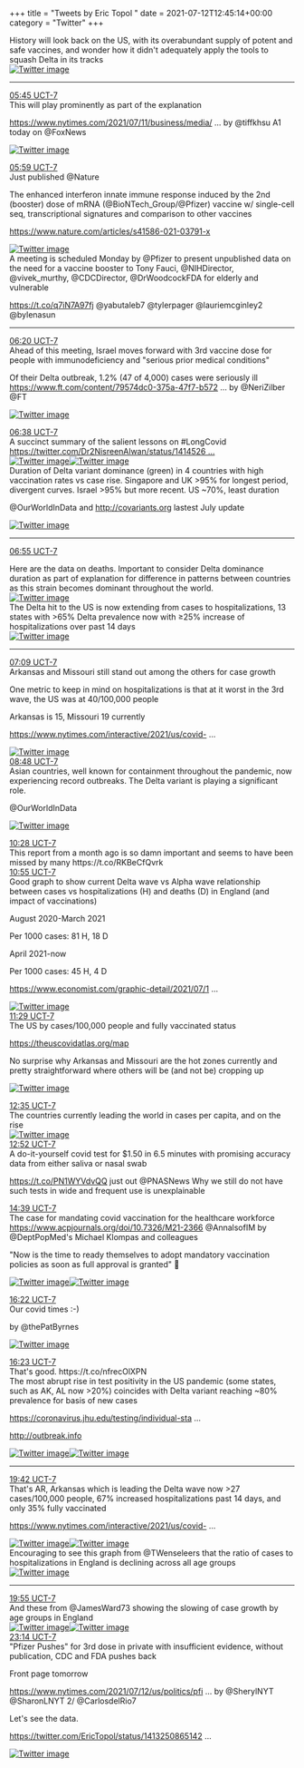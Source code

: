 +++
title = "Tweets by Eric Topol " 
date = 2021-07-12T12:45:14+00:00
category = "Twitter"
+++
<div class="thread"> 
<div class="thread-content"> 
History will look back on the US, with its overabundant supply of potent and safe vaccines, and wonder how it didn't adequately apply the tools to squash Delta in its tracks </div> 
<a href="/twitter/erictopol/images/E6DJ86zUUAEWjUT.jpg"  ><img src="/twitter/erictopol/images/E6DJ86zUUAEWjUT.jpg" alt="Twitter image" ></img></a><hr><div class="profile"> 
<a href="https://twitter.com/erictopol/status/1414566519678259206" target="_blank" rel="noreferer">05:45 UCT-7</a> 
</div> 
<div class="content"> 
This will play prominently as part of the explanation

<a href="https://www.nytimes.com/2021/07/11/business/media/vaccines-fox-news-hosts.html?searchResultPosition=3" target="_blank" rel="noreferer">https://www.nytimes.com/2021/07/11/business/media/ ...</a> 
 by  @tiffkhsu A1 today on @FoxNews </div> 
<a href="/twitter/erictopol/images/E6GMTWuVgAYIvFS.jpg"  ><img src="/twitter/erictopol/images/E6GMTWuVgAYIvFS.jpg" alt="Twitter image" ></img></a></div> 
<div class="tweet"> 
<div class="profile"> 
<a href="https://twitter.com/erictopol/status/1414570199458598916" target="_blank" rel="noreferer">05:59 UCT-7</a> 
</div> 
<div class="content"> 
Just published @Nature 

The enhanced interferon innate immune response induced by the 2nd (booster) dose of mRNA (@BioNTech_Group/@Pfizer) vaccine w/ single-cell seq, transcriptional signatures and comparison to other vaccines

<a href="https://www.nature.com/articles/s41586-021-03791-x" target="_blank" rel="noreferer">https://www.nature.com/articles/s41586-021-03791-x</a> 
 </div> 
<a href="/twitter/erictopol/images/E6GQEcPUYAU-pdr.jpg"  ><img src="/twitter/erictopol/images/E6GQEcPUYAU-pdr.jpg" alt="Twitter image" ></img></a></div> 
<div class="thread"> 
<div class="thread-content"> 
A meeting is scheduled Monday by @Pfizer to present unpublished data on the need for a vaccine booster to Tony Fauci, @NIHDirector, @vivek_murthy, @CDCDirector, @DrWoodcockFDA for elderly and vulnerable 

https://t.co/q7iN7A97fj @yabutaleb7 @tylerpager @lauriemcginley2 @bylenasun</div> 
<hr><div class="profile"> 
<a href="https://twitter.com/erictopol/status/1414575476534747141" target="_blank" rel="noreferer">06:20 UCT-7</a> 
</div> 
<div class="content"> 
Ahead of this meeting, Israel moves forward with 3rd vaccine dose for people with immunodeficiency and "serious prior medical conditions" 

Of their Delta outbreak, 1.2% (47 of 4,000) cases were seriously ill <a href="https://www.ft.com/content/79574dc0-375a-47f7-b572-cbd259a92e0b" target="_blank" rel="noreferer">https://www.ft.com/content/79574dc0-375a-47f7-b572 ...</a> 
 by @NeriZilber @FT </div> 
<a href="/twitter/erictopol/images/E6GT-BCVgA0nqh1.jpg"  ><img src="/twitter/erictopol/images/E6GT-BCVgA0nqh1.jpg" alt="Twitter image" ></img></a></div> 
<div class="tweet"> 
<div class="profile"> 
<a href="https://twitter.com/erictopol/status/1414580044366684166" target="_blank" rel="noreferer">06:38 UCT-7</a> 
</div> 
<div class="content"> 
A succinct summary of the salient lessons on #LongCovid  <a href="https://twitter.com/Dr2NisreenAlwan/status/1414526933619126273" target="_blank" rel="noreferer">https://twitter.com/Dr2NisreenAlwan/status/1414526 ...</a> 
</div> 
<a href="/twitter/erictopol/images/E6GY0hBVUAAlCf5.jpg"  ><img src="/twitter/erictopol/images/E6GY0hBVUAAlCf5.jpg" alt="Twitter image" ></img></a><a href="/twitter/erictopol/images/E6GY2puVgAId7Wr.jpg"  ><img src="/twitter/erictopol/images/E6GY2puVgAId7Wr.jpg" alt="Twitter image" ></img></a></div> 
<div class="thread"> 
<div class="thread-content"> 
Duration of Delta variant dominance (green) in 4 countries with high vaccination rates vs case rise.  Singapore and UK &gt;95% for longest period, divergent curves. Israel &gt;95% but more recent. US ~70%, least duration

@OurWorldInData and  <a href="http://covariants.org" target="_blank" rel="noreferer">http://covariants.org</a> 
 lastest July update </div> 
<a href="/twitter/erictopol/images/E6DyvnUVgAAsT9Y.jpg"  ><img src="/twitter/erictopol/images/E6DyvnUVgAAsT9Y.jpg" alt="Twitter image" ></img></a><hr><div class="profile"> 
<a href="https://twitter.com/erictopol/status/1414584254835544068" target="_blank" rel="noreferer">06:55 UCT-7</a> 
</div> 
<div class="content"> 
Here are the data on deaths. Important to consider Delta dominance duration as part of explanation for difference in patterns between countries as this strain becomes dominant throughout the world. </div> 
<a href="/twitter/erictopol/images/E6GccB3VIAkY7GW.jpg"  ><img src="/twitter/erictopol/images/E6GccB3VIAkY7GW.jpg" alt="Twitter image" ></img></a></div> 
<div class="thread"> 
<div class="thread-content"> 
The Delta hit to the US is now extending from cases to hospitalizations, 13 states with &gt;65% Delta prevalence now with ≥25% increase of hospitalizations over past 14 days </div> 
<a href="/twitter/erictopol/images/E6CCi3QVIAYBZGl.jpg"  ><img src="/twitter/erictopol/images/E6CCi3QVIAYBZGl.jpg" alt="Twitter image" ></img></a><hr><div class="profile"> 
<a href="https://twitter.com/erictopol/status/1414587623436292097" target="_blank" rel="noreferer">07:09 UCT-7</a> 
</div> 
<div class="content"> 
Arkansas and Missouri still stand out among the others for case growth 

One metric to keep in mind on hospitalizations is that at it worst in the 3rd wave, the US was at 40/100,000 people

Arkansas is 15, Missouri 19 currently

<a href="https://www.nytimes.com/interactive/2021/us/covid-cases.html" target="_blank" rel="noreferer">https://www.nytimes.com/interactive/2021/us/covid- ...</a> 
 </div> 
<a href="/twitter/erictopol/images/E6Gf22sVkAM54QY.jpg"  ><img src="/twitter/erictopol/images/E6Gf22sVkAM54QY.jpg" alt="Twitter image" ></img></a></div> 
<div class="tweet"> 
<div class="profile"> 
<a href="https://twitter.com/erictopol/status/1414612664718794755" target="_blank" rel="noreferer">08:48 UCT-7</a> 
</div> 
<div class="content"> 
Asian countries, well known for containment throughout the pandemic, now experiencing record outbreaks. The Delta variant is playing a significant role.

@OurWorldInData </div> 
<a href="/twitter/erictopol/images/E6G2L37VoAIAzjS.jpg"  ><img src="/twitter/erictopol/images/E6G2L37VoAIAzjS.jpg" alt="Twitter image" ></img></a></div> 
<div class="tweet"> 
<div class="profile"> 
<a href="https://twitter.com/erictopol/status/1414637836582617088" target="_blank" rel="noreferer">10:28 UCT-7</a> 
</div> 
<div class="content"> 
This report from a month ago is so damn important and seems to have been missed by many https://t.co/RKBeCfQvrk</div> 
</div> 
<div class="tweet"> 
<div class="profile"> 
<a href="https://twitter.com/erictopol/status/1414644718437236736" target="_blank" rel="noreferer">10:55 UCT-7</a> 
</div> 
<div class="content"> 
Good graph to show current Delta wave vs Alpha wave relationship between cases vs hospitalizations (H) and deaths (D) in England (and impact of vaccinations)

August 2020-March 2021

Per 1000 cases: 81 H, 18 D



April 2021-now 

Per 1000 cases: 45 H, 4 D

<a href="https://www.economist.com/graphic-detail/2021/07/12/england-faces-the-sternest-test-of-its-vaccination-strategy" target="_blank" rel="noreferer">https://www.economist.com/graphic-detail/2021/07/1 ...</a> 
 </div> 
<a href="/twitter/erictopol/images/E6HTSLRVkAIYS60.jpg"  ><img src="/twitter/erictopol/images/E6HTSLRVkAIYS60.jpg" alt="Twitter image" ></img></a></div> 
<div class="tweet"> 
<div class="profile"> 
<a href="https://twitter.com/erictopol/status/1414653058445824000" target="_blank" rel="noreferer">11:29 UCT-7</a> 
</div> 
<div class="content"> 
The US by cases/100,000 people and fully vaccinated status

<a href="https://theuscovidatlas.org/map" target="_blank" rel="noreferer">https://theuscovidatlas.org/map</a> 


No surprise why Arkansas and Missouri are the hot zones currently and pretty straightforward where others will be (and not be) cropping up </div> 
<a href="/twitter/erictopol/images/E6Ha40yVIA0K0wx.jpg"  ><img src="/twitter/erictopol/images/E6Ha40yVIA0K0wx.jpg" alt="Twitter image" ></img></a></div> 
<div class="tweet"> 
<div class="profile"> 
<a href="https://twitter.com/erictopol/status/1414669755135320068" target="_blank" rel="noreferer">12:35 UCT-7</a> 
</div> 
<div class="content"> 
The countries currently leading the world in cases per capita, and on the rise </div> 
<a href="/twitter/erictopol/images/E6HqWSWVIAADhu9.jpg"  ><img src="/twitter/erictopol/images/E6HqWSWVIAADhu9.jpg" alt="Twitter image" ></img></a></div> 
<div class="tweet"> 
<div class="profile"> 
<a href="https://twitter.com/erictopol/status/1414674010483220480" target="_blank" rel="noreferer">12:52 UCT-7</a> 
</div> 
<div class="content"> 
A do-it-yourself covid test for $1.50 in 6.5 minutes with promising accuracy data from either saliva or nasal swab

https://t.co/PN1WYVdvQQ just out @PNASNews Why we still do not have such tests in wide and frequent use is unexplainable</div> 
</div> 
<div class="tweet"> 
<div class="profile"> 
<a href="https://twitter.com/erictopol/status/1414700872790003732" target="_blank" rel="noreferer">14:39 UCT-7</a> 
</div> 
<div class="content"> 
The case for mandating covid vaccination for the healthcare workforce <a href="https://www.acpjournals.org/doi/10.7326/M21-2366" target="_blank" rel="noreferer">https://www.acpjournals.org/doi/10.7326/M21-2366</a> 
 @AnnalsofIM by @DeptPopMed's Michael Klompas and colleagues 

"Now is the time to ready themselves to adopt mandatory vaccination policies as soon as full approval is granted" 💯 </div> 
<a href="/twitter/erictopol/images/E6IF4mtVUCE8km7.jpg"  ><img src="/twitter/erictopol/images/E6IF4mtVUCE8km7.jpg" alt="Twitter image" ></img></a><a href="/twitter/erictopol/images/E6IF6gQVUA8j-_5.jpg"  ><img src="/twitter/erictopol/images/E6IF6gQVUA8j-_5.jpg" alt="Twitter image" ></img></a></div> 
<div class="tweet"> 
<div class="profile"> 
<a href="https://twitter.com/erictopol/status/1414726871841837057" target="_blank" rel="noreferer">16:22 UCT-7</a> 
</div> 
<div class="content"> 
Our covid times :-)

by @thePatByrnes </div> 
<a href="/twitter/erictopol/images/E6IelB5VcAQvECp.png"  ><img src="/twitter/erictopol/images/E6IelB5VcAQvECp.png" alt="Twitter image" ></img></a></div> 
<div class="tweet"> 
<div class="profile"> 
<a href="https://twitter.com/erictopol/status/1414727166072287243" target="_blank" rel="noreferer">16:23 UCT-7</a> 
</div> 
<div class="content"> 
That's good. https://t.co/nfrecOlXPN</div> 
</div> 
<div class="thread"> 
<div class="thread-content"> 
The most abrupt rise in test positivity in the US pandemic (some states, such as AK, AL now &gt;20%) coincides with Delta variant reaching ~80% prevalence for basis of new cases

<a href="https://coronavirus.jhu.edu/testing/individual-states/usa" target="_blank" rel="noreferer">https://coronavirus.jhu.edu/testing/individual-sta ...</a> 


<a href="http://outbreak.info" target="_blank" rel="noreferer">http://outbreak.info</a> 
 </div> 
<a href="/twitter/erictopol/images/E6JKASMVkAANekO.jpg"  ><img src="/twitter/erictopol/images/E6JKASMVkAANekO.jpg" alt="Twitter image" ></img></a><a href="/twitter/erictopol/images/E6JKFfGVgAA0csw.jpg"  ><img src="/twitter/erictopol/images/E6JKFfGVgAA0csw.jpg" alt="Twitter image" ></img></a><hr><div class="profile"> 
<a href="https://twitter.com/erictopol/status/1414777177204162563" target="_blank" rel="noreferer">19:42 UCT-7</a> 
</div> 
<div class="content"> 
That's AR, Arkansas which is leading the Delta wave now &gt;27 cases/100,000 people, 67% increased hospitalizations past 14 days, and only 35% fully vaccinated

<a href="https://www.nytimes.com/interactive/2021/us/covid-cases.html" target="_blank" rel="noreferer">https://www.nytimes.com/interactive/2021/us/covid- ...</a> 
 </div> 
<a href="/twitter/erictopol/images/E6JLld3VoAoxKJl.jpg"  ><img src="/twitter/erictopol/images/E6JLld3VoAoxKJl.jpg" alt="Twitter image" ></img></a><a href="/twitter/erictopol/images/E6JMIXzVoAw2lCz.jpg"  ><img src="/twitter/erictopol/images/E6JMIXzVoAw2lCz.jpg" alt="Twitter image" ></img></a></div> 
<div class="thread"> 
<div class="thread-content"> 
Encouraging to see this graph from @TWenseleers that the ratio of cases to hospitalizations in England is declining across all age groups </div> 
<a href="/twitter/erictopol/images/E6G5nK_UYAgWgEj.png"  ><img src="/twitter/erictopol/images/E6G5nK_UYAgWgEj.png" alt="Twitter image" ></img></a><hr><div class="profile"> 
<a href="https://twitter.com/erictopol/status/1414780511973646358" target="_blank" rel="noreferer">19:55 UCT-7</a> 
</div> 
<div class="content"> 
And these from @JamesWard73 showing the slowing of case growth by age groups in England </div> 
<a href="/twitter/erictopol/images/E6JPSyiVoAM5WH0.png"  ><img src="/twitter/erictopol/images/E6JPSyiVoAM5WH0.png" alt="Twitter image" ></img></a><a href="/twitter/erictopol/images/E6JPUUrVoBUi2gK.png"  ><img src="/twitter/erictopol/images/E6JPUUrVoBUi2gK.png" alt="Twitter image" ></img></a></div> 
<div class="tweet"> 
<div class="profile"> 
<a href="https://twitter.com/erictopol/status/1414830664466112517" target="_blank" rel="noreferer">23:14 UCT-7</a> 
</div> 
<div class="content"> 
"Pfizer Pushes" for 3rd dose in private with insufficient evidence, without publication, CDC and FDA pushes back

Front page tomorrow

<a href="https://www.nytimes.com/2021/07/12/us/politics/pfizer-booster-shots.html?action=click&module=Spotlight&pgtype=Homepage" target="_blank" rel="noreferer">https://www.nytimes.com/2021/07/12/us/politics/pfi ...</a> 
  by  @SherylNYT @SharonLNYT 2/ @CarlosdelRio7 

Let's see the data.

<a href="https://twitter.com/EricTopol/status/1413250865142538240" target="_blank" rel="noreferer">https://twitter.com/EricTopol/status/1413250865142 ...</a> 
 </div> 
<a href="/twitter/erictopol/images/E6J8MjhVcAI29_j.jpg"  ><img src="/twitter/erictopol/images/E6J8MjhVcAI29_j.jpg" alt="Twitter image" ></img></a></div> 


